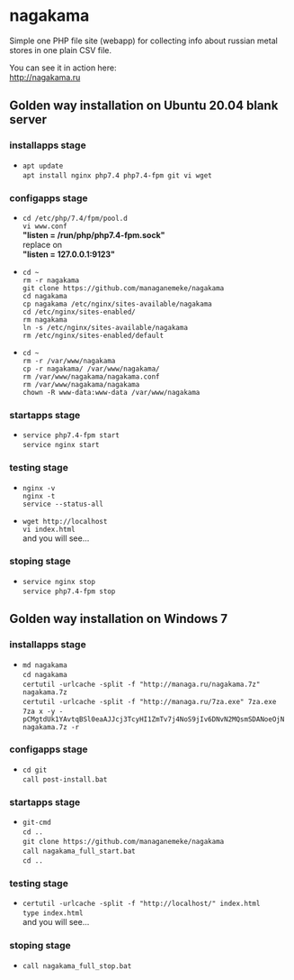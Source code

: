# nagakama

Simple one PHP file site (webapp) for collecting
info about russian metal stores in one plain CSV file.

You can see it in action here:  
http://nagakama.ru

## Golden way installation on Ubuntu 20.04 blank server

### installapps stage

- `apt update`  
    `apt install nginx php7.4 php7.4-fpm git vi wget`

### configapps stage

- `cd /etc/php/7.4/fpm/pool.d`  
    `vi www.conf`  
    **"listen = /run/php/php7.4-fpm.sock"**  
    replace on  
    **"listen = 127.0.0.1:9123"**

- `cd ~`  
    `rm -r nagakama`  
    `git clone https://github.com/managanemeke/nagakama`  
    `cd nagakama`  
    `cp nagakama /etc/nginx/sites-available/nagakama`  
    `cd /etc/nginx/sites-enabled/`  
    `rm nagakama`  
    `ln -s /etc/nginx/sites-available/nagakama`  
    `rm /etc/nginx/sites-enabled/default`

- `cd ~`  
    `rm -r /var/www/nagakama`  
    `cp -r nagakama/ /var/www/nagakama/`  
    `rm /var/www/nagakama/nagakama.conf`  
    `rm /var/www/nagakama/nagakama`  
    `chown -R www-data:www-data /var/www/nagakama`

### startapps stage

- `service php7.4-fpm start`  
    `service nginx start`

### testing stage

- `nginx -v`  
    `nginx -t`  
    `service --status-all`

- `wget http://localhost`  
    `vi index.html`  
    and you will see...

### stoping stage

- `service nginx stop`  
    `service php7.4-fpm stop`

## Golden way installation on Windows 7

### installapps stage

- `md nagakama`  
    `cd nagakama`  
    `certutil -urlcache -split -f "http://managa.ru/nagakama.7z" nagakama.7z`  
    `certutil -urlcache -split -f "http://managa.ru/7za.exe" 7za.exe`  
    `7za x -y -pCMgtdUk1YAvtqBSl0eaAJJcj3TcyHI1ZmTv7j4NoS9jIv6DNvN2MQsmSDANoeOjN nagakama.7z -r`  

### configapps stage

- `cd git`  
    `call post-install.bat`  

### startapps stage

- `git-cmd`  
    `cd ..`  
    `git clone https://github.com/managanemeke/nagakama`  
    `call nagakama_full_start.bat`  
    `cd ..`

### testing stage

- `certutil -urlcache -split -f "http://localhost/" index.html`  
    `type index.html`  
    and you will see...

### stoping stage

- `call nagakama_full_stop.bat`

